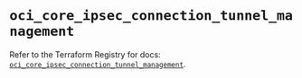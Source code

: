 # `oci_core_ipsec_connection_tunnel_management`

Refer to the Terraform Registry for docs: [`oci_core_ipsec_connection_tunnel_management`](https://registry.terraform.io/providers/oracle/oci/6.37.0/docs/resources/core_ipsec_connection_tunnel_management).
